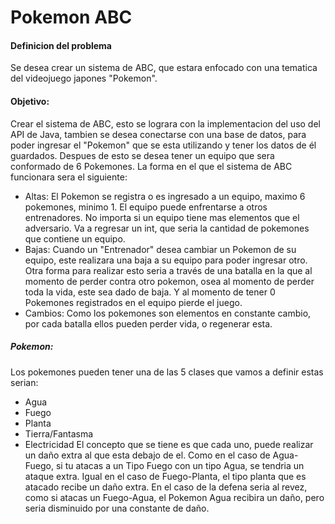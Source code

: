 # Pokemon ABC
#### Definicion del problema 
Se desea crear un sistema de ABC, que estara enfocado con una tematica del videojuego japones "Pokemon". 
#### Objetivo: 
Crear el sistema de ABC, esto se lograra con la implementacion del uso del API de Java, tambien se desea conectarse con una base de datos, para poder ingresar el "Pokemon" que se esta utilizando y tener los datos de él guardados. Despues de esto se desea tener un equipo que sera conformado de 6 Pokemones. 
La forma en el que el sistema de ABC funcionara sera el siguiente:
- Altas: El Pokemon se registra o es ingresado a un equipo, maximo 6 pokemones, minimo 1. El equipo puede enfrentarse a otros entrenadores. No importa si un equipo tiene mas elementos que el adversario.  Va a regresar un int, que seria la cantidad de pokemones que contiene un equipo.
- Bajas: Cuando un "Entrenador" desea cambiar un Pokemon de su equipo, este realizara una baja a su equipo para poder ingresar otro. Otra forma para realizar esto seria a través de una batalla en la que al momento de perder contra otro pokemon, osea al momento de perder toda la vida, este sea dado de baja. Y al momento de tener 0 Pokemones registrados en el equipo pierde el juego.
- Cambios: Como los pokemones son elementos en constante cambio, por cada batalla ellos pueden perder vida, o regenerar esta.

##### Pokemon:
Los pokemones pueden tener una de las 5 clases que vamos a definir estas serian:
- Agua
- Fuego
- Planta
- Tierra/Fantasma
- Electricidad
El concepto que se tiene es que cada uno, puede realizar un daño extra al que esta debajo de el. Como en el caso de Agua-Fuego, si tu atacas a un Tipo Fuego con un tipo Agua, se tendria un ataque extra. Igual en el caso de Fuego-Planta, el tipo planta que es atacado recibe un daño extra. 
En el caso de la defena seria al revez, como si atacas un Fuego-Agua, el Pokemon Agua recibira un daño, pero seria disminuido por una constante de daño.
